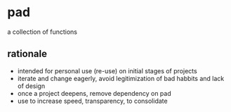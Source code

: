 # pad
a collection of functions

## rationale

- intended for personal use (re-use) on initial stages of projects
- iterate and change eagerly, avoid legitimization of bad habbits and lack of design
- once a project deepens, remove dependency on pad
- use to increase speed, transparency, to consolidate
